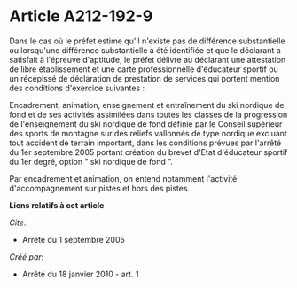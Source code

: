 # Article A212-192-9

Dans le cas où le préfet estime qu'il n'existe pas de différence substantielle ou lorsqu'une différence substantielle a été
identifiée et que le déclarant a satisfait à l'épreuve d'aptitude, le préfet délivre au déclarant une attestation de libre
établissement et une carte professionnelle d'éducateur sportif ou un récépissé de déclaration de prestation de services qui
portent mention des conditions d'exercice suivantes : 

Encadrement, animation, enseignement et entraînement du ski nordique de fond et de ses activités assimilées dans toutes les
classes de la progression de l'enseignement du ski nordique de fond définie par le Conseil supérieur des sports de montagne
sur des reliefs vallonnés de type nordique excluant tout accident de terrain important, dans les conditions prévues par
l'arrêté du 1er septembre 2005 portant création du brevet d'Etat d'éducateur sportif du 1er degré, option " ski nordique de
fond ”. 

Par encadrement et animation, on entend notamment l'activité d'accompagnement sur pistes et hors des pistes.

**Liens relatifs à cet article**

_Cite_:

  - Arrêté du 1 septembre 2005

_Créé par_:

  - Arrêté du 18 janvier 2010 - art. 1
